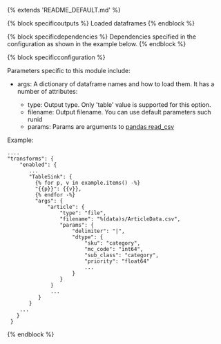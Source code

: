 {% extends 'README_DEFAULT.md' %} 

{% block specificoutputs %} 
Loaded dataframes 
{% endblock %} 

{% block specificdependencies %} 
Dependencies specified in the configuration as shown in the example below. 
{% endblock %} 

{% block specificconfiguration %} 

Parameters specific to this module include: 

* args: A dictionary of dataframe names and how to load them. It has
  a number of attributes:

    * type: Output type. Only 'table' value is supported for this
      option. 
    * filename: Output filename. You can use default parameters such
      runid 
    * params: Params are arguments to [pandas read_csv](https://pandas.pydata.org/pandas-docs/stable/generated/pandas.read_csv.html) 

Example: 

    ....
    "transforms": {
        "enabled": {
           ...
           "TableSink": {
             {% for p, v in example.items() -%} 
             "{{p}}": {{v}},
             {% endfor -%} 
             "args": {
                 "article": {
                     "type": "file", 
                     "filename": "%(data)s/ArticleData.csv", 
                     "params": {
                         "delimiter": "|",
                         "dtype": { 
                             "sku": "category", 
                             "mc_code": "int64", 
                             "sub_class": "category",
                             "priority": "float64"
                             ...
                         }
                     }
                  }
                  ...
              }
           }
        ...
       }
     }

{% endblock %} 
